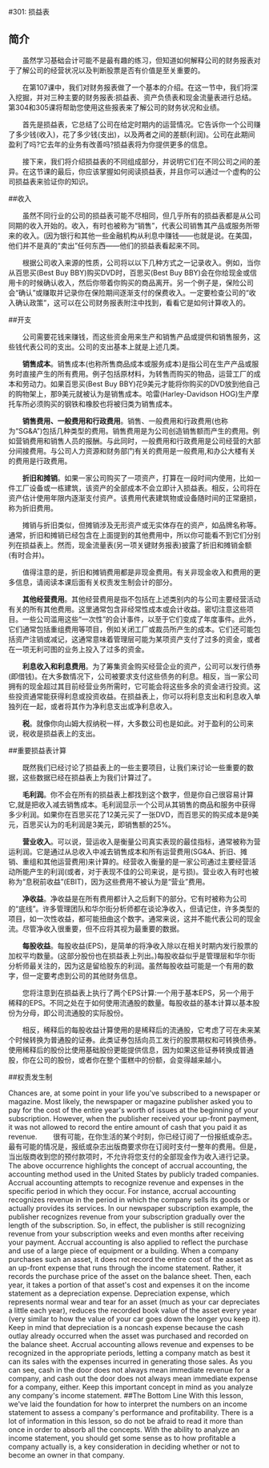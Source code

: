 #301: 损益表
## 简介

　　虽然学习基础会计可能不是最有趣的练习，但知道如何解释公司的财务报表对于了解公司的经营状况以及判断股票是否有价值是至关重要的。

　　在第107课中，我们对财务报表做了一个基本的介绍。在这一节中，我们将深入挖掘，并对三种主要的财务报表:损益表、资产负债表和现金流量表进行总结。第304和305课将帮助您使用这些报表来了解公司的财务状况和业绩。

　　首先是损益表，它总结了公司在给定时期内的运营情况。它告诉你一个公司赚了多少钱(收入)，花了多少钱(支出)，以及两者之间的差额(利润)。公司在此期间盈利了吗?它去年的业务有改善吗?损益表将为你提供更多的信息。

　　接下来，我们将介绍损益表的不同组成部分，并说明它们在不同公司之间的差异。在这节课的最后，你应该掌握如何阅读损益表，并且你可以通过一个虚构的公司损益表来验证你的知识。

##收入

　　虽然不同行业的公司的损益表可能不尽相同，但几乎所有的损益表都是从公司同期的收入开始的。收入，有时也被称为“销售”，代表公司销售其产品或服务所带来的收入。(因为银行和其他一些金融机构从利息中赚钱——也就是说。在美国，他们并不是真的“卖出”任何东西——他们的损益表看起来不同。

　　根据公司收入来源的性质，公司将以以下几种方式之一记录收入。例如，当你从百思买(Best Buy BBY)购买DVD时，百思买(Best Buy BBY)会在你给现金或信用卡的时候确认收入，然后你带着你购买的商品离开。另一个例子是，保险公司会“确认”或赚取并记录你在保险期间逐渐支付的保费收入。一定要检查公司的“收入确认政策”，这可以在公司财务报表附注中找到，看看它是如何计算收入的。

##开支

　　公司需要花钱来赚钱，而这些资金用来生产和销售产品或提供和销售服务，这些钱代表公司的支出。公司的支出基本上就是上述几类。

　　**销售成本**。销售成本(也称所售商品成本或服务成本)是指公司在生产产品或服务时直接产生的所有费用。例子包括原材料，为转售而购买的物品，运营工厂的成本和劳动力。如果百思买(Best Buy BBY)花9美元才能将你购买的DVD放到他自己的购物架上，那9美元就被认为是销售成本。哈雷(Harley-Davidson HOG)生产摩托车所必须购买的钢铁和橡胶也将被归类为销售成本。

　　**销售费用、一般费用和行政费用**。销售、一般费用和行政费用(也称为“SG&A”)包括几种类型的费用。销售费用是为公司创造销售额而产生的费用。例如营销费用和销售人员的报酬。与此同时，一般费用和行政费用是公司经营的大部分间接费用。与公司人力资源和财务部门有关的费用是一般费用,和办公大楼有关的费用是行政费用。

　　**折旧和摊销**。如果一家公司购买了一项资产，打算在一段时间内使用，比如一件工厂设备或一栋建筑，该资产的全部成本不会立即计入损益表。相反，公司将在资产估计使用年限内逐渐支付资产。该费用代表建筑物或设备随时间的正常磨损，称为折旧费用。

　　摊销与折旧类似，但摊销涉及无形资产或无实体存在的资产，如品牌名称等。通常，折旧和摊销已经包含在上面提到的其他费用中，所以你可能看不到它们分别列在损益表上。然而，现金流量表(另一项关键财务报表)披露了折旧和摊销金额(有时合并)。

　　值得注意的是，折旧和摊销费用都是非现金费用。有关非现金收入和费用的更多信息，请阅读本课后面有关权责发生制会计的部分。

　　**其他经营费用**。其他经营费用是指不包括在上述类别内的与公司主要经营活动有关的所有其他费用。这里通常包含非经常性成本或会计收益。密切注意这些项目。一些公司滥用这些“一次性”的会计事件，以至于它们变成了年度事件。此外，它们通常包括重组费用等项目，例如关闭工厂或裁员所产生的成本。它们还可能包括资产注销或减记，这通常意味着管理层可能为某项资产支付了过多的资金，或者在一项无利可图的业务上投入了过多的资金。

　　**利息收入和利息费用**。为了筹集资金购买经营企业的资产，公司可以发行债券(即借钱)。在大多数情况下，公司被要求支付这些债务的利息。相反，当一家公司拥有的现金超过其目前经营业务所需时，它可能会将这些多余的资金进行投资。这些投资通常能获得利息或投资收益。在损益表上，你可以将利息支出和利息收入单独列在一起，或者将其作为净利息支出或净利息收入。

　　**税**。就像你向山姆大叔纳税一样，大多数公司也是如此。对于盈利的公司来说，税收是损益表上的支出。

##重要损益表计算

　　既然我们已经讨论了损益表上的一些主要项目，让我们来讨论一些重要的数据，这些数据已经在损益表上为我们计算过了。

　　**毛利润**。你不会在所有的损益表上都找到这个数字，但是你自己很容易计算它,就是把收入减去销售成本。毛利润显示一个公司从其销售的商品和服务中获得多少利润。如果你在百思买花了12美元买了一张DVD，而百思买的购买成本是9美元，百思买认为的毛利润是3美元，即销售额的25%。

　　**营业收入**。可以说，营运收入是衡量公司真实表现的最佳指标，通常被称为营运利润。它是通过从总收入中减去销售成本和所有运营费用(SG&A、折旧、摊销、重组和其他运营费用)来计算的。经营收入衡量的是一家公司通过主要经营活动所能产生的利润(或者，对于表现不佳的公司来说，是亏损)。营业收入有时也被称为“息税前收益”(EBIT)，因为这些费用不被认为是“营业”费用。

　　**净收益**。净收益是在所有费用都计入之后剩下的部分。它有时被称为公司的“底线”。许多管理团队和华尔街分析师都在谈论净收入，但请记住，许多类型的项目，如一次性收益，都可能扭曲这个数字。通常来说，这并不能代表公司的现金流。尽管净收入很重要，但不应将其视为最重要的数据。

　　**每股收益**。每股收益(EPS)，是简单的将净收入除以在相关时期内发行股票的加权平均数量。(这部分股份也在损益表上列出。)每股收益似乎是管理层和华尔街分析师最关注的，因为这是留给股东的利润。虽然每股收益可能是一个有用的数字，但一定要考虑到公司的其他财务信息。

　　您将注意到在损益表上执行了两个EPS计算:一个用于基本EPS，另一个用于稀释的EPS。不同之处在于如何使用流通股的数量。每股收益的基本计算以基本股份为分母，即公司流通股的实际股份。

　　相反，稀释后的每股收益计算使用的是稀释后的流通股，它考虑了可在未来某个时候转换为普通股的证券。此类证券包括向员工发行的股票期权和可转换债券。使用稀释后的股份比使用基础股份更能提供信息，因为如果这些证券转换成普通股，你在公司的股份，或者你在整个蛋糕中的份额，会变得越来越小。

##权责发生制

 Chances are, at some point in your life you've subscribed to a newspaper or magazine. Most likely, the newspaper or magazine publisher asked you to pay for the cost of the entire year's worth of issues at the beginning of your subscription. However, when the publisher received your up-front payment, it was not allowed to record the entire amount of cash that you paid it as revenue.
　　很有可能，在你生活的某个时刻，你已经订阅了一份报纸或杂志。最有可能的情况是，报纸或杂志出版商要求你在订阅时支付一整年的费用。但是，当出版商收到您的预付款项时，不允许将您支付的全部现金作为收入进行记录。
 The above occurrence highlights the concept of accrual accounting, the accounting method used in the United States by publicly traded companies. Accrual accounting attempts to recognize revenue and expenses in the specific period in which they occur. For instance, accrual accounting recognizes revenue in the period in which the company sells its goods or actually provides its services. In our newspaper subscription example, the publisher recognizes revenue from your subscription gradually over the length of the subscription. So, in effect, the publisher is still recognizing revenue from your subscription weeks and even months after receiving your payment.
 Accrual accounting is also applied to reflect the purchase and use of a large piece of equipment or a building. When a company purchases such an asset, it does not record the entire cost of the asset as an up-front expense that runs through the income statement. Rather, it records the purchase price of the asset on the balance sheet. Then, each year, it takes a portion of that asset's cost and expenses it on the income statement as a depreciation expense.
 Depreciation expense, which represents normal wear and tear for an asset (much as your car depreciates a little each year), reduces the recorded book value of the asset every year (very similar to how the value of your car goes down the longer you keep it). Keep in mind that depreciation is a noncash expense because the cash outlay already occurred when the asset was purchased and recorded on the balance sheet.
 Accrual accounting allows revenue and expenses to be recognized in the appropriate periods, letting a company match as best it can its sales with the expenses incurred in generating those sales. As you can see, cash in the door does not always mean immediate revenue for a company, and cash out the door does not always mean immediate expense for a company, either. Keep this important concept in mind as you analyze any company's income statement.
##The Bottom Line
 With this lesson, we've laid the foundation for how to interpret the numbers on an income statement to assess a company's performance and profitability. There is a lot of information in this lesson, so do not be afraid to read it more than once in order to absorb all the concepts. With the ability to analyze an income statement, you should get some sense as to how profitable a company actually is, a key consideration in deciding whether or not to become an owner in that company.

